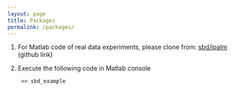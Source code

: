 ```yaml
---
layout: page
title: Packages
permalink: /packages/
---
```


1. For Matlab code of real data experiments, please clone from: [sbd/ipalm](https://github.com/sbdsphere/sbd-ipalm) (github link)
2. Execute the following code in Matlab console  

		>> sbd_example